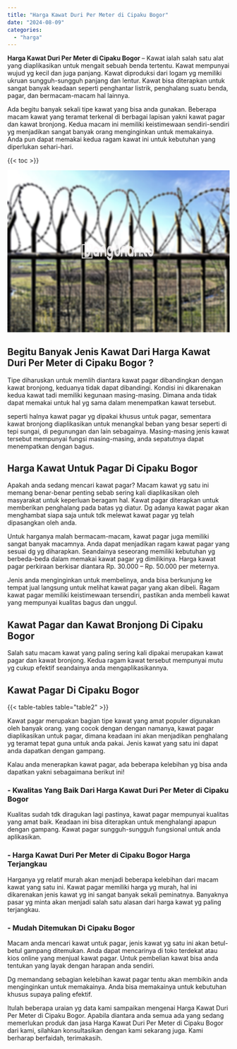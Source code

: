 ```yaml
---
title: "Harga Kawat Duri Per Meter di Cipaku Bogor"
date: "2024-08-09"
categories: 
  - "harga"
---
```


**Harga Kawat Duri Per Meter di Cipaku Bogor** – Kawat ialah salah satu alat yang diaplikasikan untuk mengait sebuah benda tertentu. Kawat mempunyai wujud yg kecil dan juga panjang. Kawat diproduksi dari logam yg memiliki ukruan sungguh-sungguh panjang dan lentur. Kawat bisa diterapkan untuk sangat banyak keadaan seperti penghantar listrik, penghalang suatu benda, pagar, dan bermacam-macam hal lainnya.

Ada begitu banyak sekali tipe kawat yang bisa anda gunakan. Beberapa macam kawat yang teramat terkenal di berbagai lapisan yakni kawat pagar dan kawat bronjong. Kedua macam ini memiliki keistimewaan sendiri-sendiri yg menjadikan sangat banyak orang menginginkan untuk memakainya. Anda pun dapat memakai kedua ragam kawat ini untuk kebutuhan yang diperlukan sehari-hari.

{{< toc >}}

![Harga Kawat Duri Per Meter di Cipaku Bogor](/images/jual-kawat-murah41.png)

## Begitu Banyak Jenis Kawat Dari Harga Kawat Duri Per Meter di Cipaku Bogor ?

Tipe diharuskan untuk memlih diantara kawat pagar dibandingkan dengan kawat bronjong, keduanya tidak dapat dibandingi. Kondisi ini dikarenakan kedua kawat tadi memiliki kegunaan masing-masing. Dimana anda tidak dapat memakai untuk hal yg sama dalam menempatkan kawat tersebut.

seperti halnya kawat pagar yg dipakai khusus untuk pagar, sementara kawat bronjong diaplikasikan untuk menangkal beban yang besar seperti di tepi sungai, di pegunungan dan lain sebagainya. Masing-masing jenis kawat tersebut mempunyai fungsi masing-masing, anda sepatutnya dapat menempatkan dengan bagus.

## Harga Kawat Untuk Pagar Di Cipaku Bogor

Apakah anda sedang mencari kawat pagar? Macam kawat yg satu ini memang benar-benar penting sebab sering kali diaplikasikan oleh masyarakat untuk keperluan beragam hal. Kawat pagar diterapkan untuk memberikan penghalang pada batas yg diatur. Dg adanya kawat pagar akan menghambat siapa saja untuk tdk melewat kawat pagar yg telah dipasangkan oleh anda.

Untuk harganya malah bermacam-macam, kawat pagar juga memiliki sangat banyak macamnya. Anda dapat menjadikan ragam kawat pagar yang sesuai dg yg diharapkan. Seandainya seseorang memiliki kebutuhan yg berbeda-beda dalam memakai kawat pagar yg dimilikinya. Harga kawat pagar perkiraan berkisar diantara Rp. 30.000 – Rp. 50.000 per meternya.

Jenis anda menginginkan untuk membelinya, anda bisa berkunjung ke tempat jual langsung untuk melihat kawat pagar yang akan dibeli. Ragam kawat pagar memiliki keistimewaan tersendiri, pastikan anda membeli kawat yang mempunyai kualitas bagus dan unggul.

## Kawat Pagar dan Kawat Bronjong Di Cipaku Bogor

Salah satu macam kawat yang paling sering kali dipakai merupakan kawat pagar dan kawat bronjong. Kedua ragam kawat tersebut mempunyai mutu yg cukup efektif seandainya anda mengaplikasikannya.

## Kawat Pagar Di Cipaku Bogor

{{< table-tables table="table2" >}}

Kawat pagar merupakan bagian tipe kawat yang amat populer digunakan oleh banyak orang. yang cocok dengan dengan namanya, kawat pagar diaplikasikan untuk pagar, dimana keadaan ini akan menjadikan penghalang yg teramat tepat guna untuk anda pakai. Jenis kawat yang satu ini dapat anda dapatkan dengan gampang.

Kalau anda menerapkan kawat pagar, ada beberapa kelebihan yg bisa anda dapatkan yakni sebagaimana berikut ini!

### \- Kwalitas Yang Baik Dari Harga Kawat Duri Per Meter di Cipaku Bogor

Kualitas sudah tdk diragukan lagi pastinya, kawat pagar mempunyai kualitas yang amat baik. Keadaan ini bisa diterapkan untuk menghalangi apapun dengan gampang. Kawat pagar sungguh-sungguh fungsional untuk anda aplikasikan.

### \- Harga Kawat Duri Per Meter di Cipaku Bogor Harga Terjangkau

Harganya yg relatif murah akan menjadi beberapa kelebihan dari macam kawat yang satu ini. Kawat pagar memiliki harga yg murah, hal ini dikarenakan jenis kawat yg ini sangat banyak sekali peminatnya. Banyaknya pasar yg minta akan menjadi salah satu alasan dari harga kawat yg paling terjangkau.

### \- Mudah Ditemukan Di Cipaku Bogor

Macam anda mencari kawat untuk pagar, jenis kawat yg satu ini akan betul-betul gampang ditemukan. Anda dapat mencarinya di toko terdekat atau kios online yang menjual kawat pagar. Untuk pembelian kawat bisa anda tentukan yang layak dengan harapan anda sendiri.

Dg memandang sebagian kelebihan kawat pagar tentu akan membikin anda menginginkan untuk memakainya. Anda bisa memakainya untuk kebutuhan khusus supaya paling efektif.

Itulah beberapa uraian yg data kami sampaikan mengenai Harga Kawat Duri Per Meter di Cipaku Bogor. Apabila diantara anda semua ada yang sedang memerlukan produk dan jasa Harga Kawat Duri Per Meter di Cipaku Bogor dari kami, silahkan konsultasikan dengan kami sekarang juga. Kami berharap berfaidah, terimakasih.
